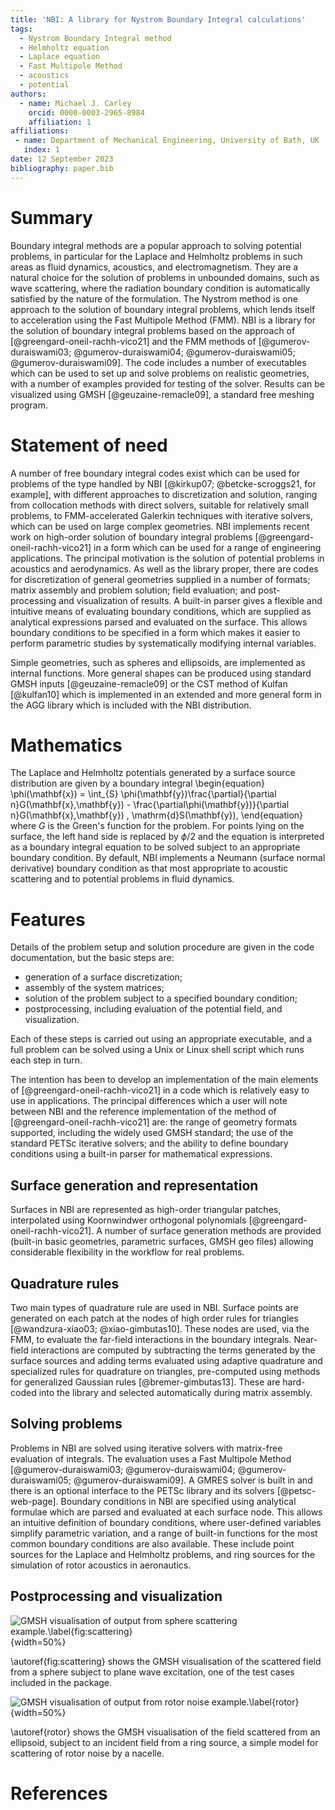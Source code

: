 ```yaml
---
title: 'NBI: A library for Nystrom Boundary Integral calculations'
tags:
  - Nystrom Boundary Integral method
  - Helmholtz equation
  - Laplace equation
  - Fast Multipole Method
  - acoustics
  - potential
authors:
  - name: Michael J. Carley
    orcid: 0000-0003-2965-8984
    affiliation: 1
affiliations:
 - name: Department of Mechanical Engineering, University of Bath, UK
   index: 1
date: 12 September 2023
bibliography: paper.bib
--- 
```


# Summary

Boundary integral methods are a popular approach to solving potential
problems, in particular for the Laplace and Helmholtz problems in such
areas as fluid dynamics, acoustics, and electromagnetism. They are a
natural choice for the solution of problems in unbounded domains, such
as wave scattering, where the radiation boundary condition is
automatically satisfied by the nature of the formulation. The Nystrom
method is one approach to the solution of boundary integral problems,
which lends itself to acceleration using the Fast Multipole Method
(FMM). NBI is a library for the solution of boundary integral problems
based on the approach of [@greengard-oneil-rachh-vico21] and the FMM
methods of [@gumerov-duraiswami03; @gumerov-duraiswami04;
@gumerov-duraiswami05; @gumerov-duraiswami09]. The code includes a
number of executables which can be used to set up and solve problems
on realistic geometries, with a number of examples provided for
testing of the solver. Results can be visualized using GMSH
[@geuzaine-remacle09], a standard free meshing program.

# Statement of need

A number of free boundary integral codes exist which can be used for
problems of the type handled by NBI [@kirkup07; @betcke-scroggs21, for
example], with different approaches to discretization and solution,
ranging from collocation methods with direct solvers, suitable for
relatively small problems, to FMM-accelerated Galerkin techniques with
iterative solvers, which can be used on large complex geometries. NBI
implements recent work on high-order solution of boundary integral
problems [@greengard-oneil-rachh-vico21] in a form which can be used
for a range of engineering applications. The principal motivation is
the solution of potential problems in acoustics and aerodynamics. As
well as the library proper, there are codes for discretization of
general geometries supplied in a number of formats; matrix assembly
and problem solution; field evaluation; and post-processing and
visualization of results. A built-in parser gives a flexible and
intuitive means of evaluating boundary conditions, which are supplied
as analytical expressions parsed and evaluated on the surface. This
allows boundary conditions to be specified in a form which makes it
easier to perform parametric studies by systematically modifying
internal variables. 

Simple geometries, such as spheres and ellipsoids, are implemented as
internal functions. More general shapes can be produced using standard
GMSH inputs [@geuzaine-remacle09] or the CST method of Kulfan
[@kulfan10] which is implemented in an extended and more general form
in the AGG library which is included with the NBI distribution.

# Mathematics

The Laplace and Helmholtz potentials generated by a surface source
distribution are given by a boundary integral
\begin{equation}
\phi(\mathbf{x})
	=
	\int_{S}
	\phi(\mathbf{y})\frac{\partial}{\partial n}G(\mathbf{x},\mathbf{y})
	-
	\frac{\partial\phi(\mathbf{y})}{\partial n}G(\mathbf{x},\mathbf{y})
	\,
	\mathrm{d}S(\mathbf{y}),
\end{equation}
where $G$ is the Green's function for the problem. For points lying on
the surface, the left hand side is replaced by $\phi/2$ and the
equation is interpreted as a boundary integral equation to be solved
subject to an appropriate boundary condition. By default, NBI
implements a Neumann (surface normal derivative) boundary condition as
that most appropriate to acoustic scattering and to potential problems
in fluid dynamics.

# Features

Details of the problem setup and solution procedure are given in the
code documentation, but the basic steps are:

- generation of a surface discretization;
- assembly of the system matrices;
- solution of the problem subject to a specified boundary condition;
- postprocessing, including evaluation of the potential field, and
  visualization.
  
Each of these steps is carried out using an appropriate executable,
and a full problem can be solved using a Unix or Linux shell script
which runs each step in turn. 

The intention has been to develop an implementation of the main
elements of [@greengard-oneil-rachh-vico21] in a code which is
relatively easy to use in applications. The principal differences
which a user will note between NBI and the reference implementation of
the method of [@greengard-oneil-rachh-vico21] are: the range of
geometry formats supported, including the widely used GMSH standard;
the use of the standard PETSc iterative solvers; and the ability to
define boundary conditions using a built-in parser for mathematical
expressions. 

## Surface generation and representation

Surfaces in NBI are represented as high-order triangular patches,
interpolated using Koornwindwer orthogonal polynomials
[@greengard-oneil-rachh-vico21]. A number of surface generation
methods are provided (built-in basic geometries, parametric surfaces,
GMSH geo files) allowing considerable flexibility in the workflow for
real problems.

## Quadrature rules

Two main types of quadrature rule are used in NBI. Surface points are
generated on each patch at the nodes of high order rules for triangles
[@wandzura-xiao03; @xiao-gimbutas10]. These nodes are used, via the
FMM, to evaluate the far-field interactions in the boundary
integrals. Near-field interactions are computed by subtracting the
terms generated by the surface sources and adding terms evaluated
using adaptive quadrature and specialized rules for quadrature on
triangles, pre-computed using methods for generalized Gaussian rules
[@bremer-gimbutas13]. These are hard-coded into the library and
selected automatically during matrix assembly.

## Solving problems

Problems in NBI are solved using iterative solvers with matrix-free
evaluation of integrals. The evaluation uses a Fast Multipole Method
[@gumerov-duraiswami03; @gumerov-duraiswami04; @gumerov-duraiswami05;
@gumerov-duraiswami09]. A GMRES solver is built in and there is an
optional interface to the PETSc library and its solvers
[@petsc-web-page]. Boundary conditions in NBI are specified using
analytical formulae which are parsed and evaluated at each surface
node. This allows an intuitive definition of boundary conditions,
where user-defined variables simplify parametric variation, and a
range of built-in functions for the most common boundary conditions
are also available. These include point sources for the Laplace and
Helmholtz problems, and ring sources for the simulation of rotor
acoustics in aeronautics.

## Postprocessing and visualization
![GMSH visualisation of output from sphere scattering
example.\label{fig:scattering}](scattering.png){width=50%}

\autoref{fig:scattering} shows the GMSH visualisation of the
scattered field from a sphere subject to plane wave excitation, one of
the test cases included in the package. 

![GMSH visualisation of output from rotor noise
example.\label{rotor}](rotor.png){width=50%}

\autoref{rotor} shows the GMSH visualisation of the
field scattered from an ellipsoid, subject to an incident field from a
ring source, a simple model for scattering of rotor noise by a
nacelle. 

# References
